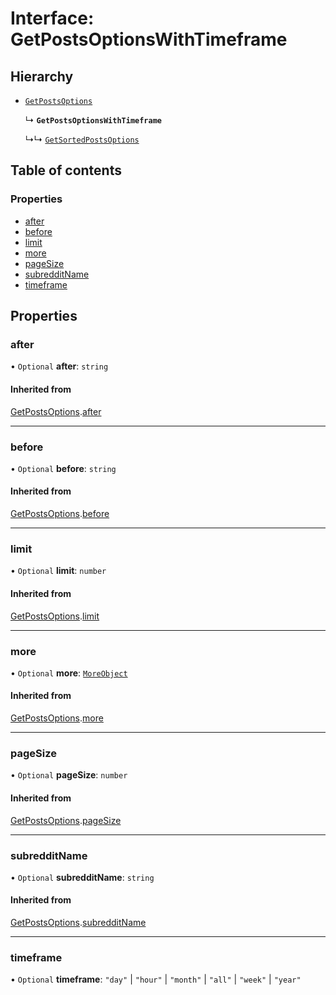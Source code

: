 # Interface: GetPostsOptionsWithTimeframe

## Hierarchy

- [`GetPostsOptions`](GetPostsOptions.md)

  ↳ **`GetPostsOptionsWithTimeframe`**

  ↳↳ [`GetSortedPostsOptions`](GetSortedPostsOptions.md)

## Table of contents

### Properties

- [after](GetPostsOptionsWithTimeframe.md#after)
- [before](GetPostsOptionsWithTimeframe.md#before)
- [limit](GetPostsOptionsWithTimeframe.md#limit)
- [more](GetPostsOptionsWithTimeframe.md#more)
- [pageSize](GetPostsOptionsWithTimeframe.md#pagesize)
- [subredditName](GetPostsOptionsWithTimeframe.md#subredditname)
- [timeframe](GetPostsOptionsWithTimeframe.md#timeframe)

## Properties

### after

• `Optional` **after**: `string`

#### Inherited from

[GetPostsOptions](GetPostsOptions.md).[after](GetPostsOptions.md#after)

---

### before

• `Optional` **before**: `string`

#### Inherited from

[GetPostsOptions](GetPostsOptions.md).[before](GetPostsOptions.md#before)

---

### limit

• `Optional` **limit**: `number`

#### Inherited from

[GetPostsOptions](GetPostsOptions.md).[limit](GetPostsOptions.md#limit)

---

### more

• `Optional` **more**: [`MoreObject`](MoreObject.md)

#### Inherited from

[GetPostsOptions](GetPostsOptions.md).[more](GetPostsOptions.md#more)

---

### pageSize

• `Optional` **pageSize**: `number`

#### Inherited from

[GetPostsOptions](GetPostsOptions.md).[pageSize](GetPostsOptions.md#pagesize)

---

### subredditName

• `Optional` **subredditName**: `string`

#### Inherited from

[GetPostsOptions](GetPostsOptions.md).[subredditName](GetPostsOptions.md#subredditname)

---

### timeframe

• `Optional` **timeframe**: `"day"` \| `"hour"` \| `"month"` \| `"all"` \| `"week"` \| `"year"`
